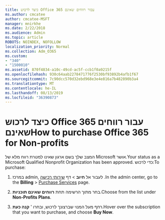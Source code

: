 ```yaml
---
title: כיצד לרכוש Office 365 עבור רווחים שאינם
ms.author: cmcatee
author: cmcatee-MSFT
manager: mnirkhe
ms.date: 2/22/2018
ms.audience: Admin
ms.topic: article
ROBOTS: NOINDEX, NOFOLLOW
localization_priority: Normal
ms.collection: Adm_O365
ms.custom:
- "340"
- "1500010"
ms.assetid: 870f4834-a10c-49cd-ac5f-ccb1f0a9215f
ms.openlocfilehash: 930c64aab2278471776f2530bf93892b4afb1f67
ms.sourcegitcommit: 7c90dcc570d32ebd968e3e4e816a7b482890b3a4
ms.translationtype: MT
ms.contentlocale: he-IL
ms.lasthandoff: 08/13/2019
ms.locfileid: "36390873"
---
```

# <a name="how-to-purchase-office-365-for-non-profits"></a><span data-ttu-id="bb449-102">כיצד לרכוש Office 365 עבור רווחים שאינם</span><span class="sxs-lookup"><span data-stu-id="bb449-102">How to purchase Office 365 for Non-profits</span></span>

<span data-ttu-id="bb449-103">המצב שלך בשם ארגון שאינו למטרת רווח מלא של Microsoft אושר.</span><span class="sxs-lookup"><span data-stu-id="bb449-103">Your status as a Microsoft Qualified Nonprofit Organization has been approved.</span></span> <span data-ttu-id="bb449-104">כדי לרכוש:</span><span class="sxs-lookup"><span data-stu-id="bb449-104">To purchase:</span></span>
  
1. <span data-ttu-id="bb449-105">במרכז admin, לעבור אל **חיוב** \> דף [שירותי רכישה](https://go.microsoft.com/fwlink/p/?linkid=868433) .</span><span class="sxs-lookup"><span data-stu-id="bb449-105">In the admin center, go to the **Billing** \> [Purchase Services](https://go.microsoft.com/fwlink/p/?linkid=868433) page.</span></span>

2. <span data-ttu-id="bb449-106">בחר מתוך הרשימה תחת **רווחים שאינם תוכניות**.</span><span class="sxs-lookup"><span data-stu-id="bb449-106">Choose from the list under **Non-Profits Plans**.</span></span>

3. <span data-ttu-id="bb449-107">רחף מעל המנוי שברצונך לרכוש, ובחרו ' **קנה כעת**.</span><span class="sxs-lookup"><span data-stu-id="bb449-107">Hover over the subscription that you want to purchase, and choose **Buy Now**.</span></span>
